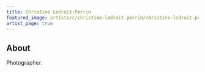 ```yaml
---
title: Christine Ledroit-Perrin
featured_image: artists/c/christine-ledroit-perrin/christine-ledroit-perrin.jpg
artist_page: true
---
```

## About

Photographer.

